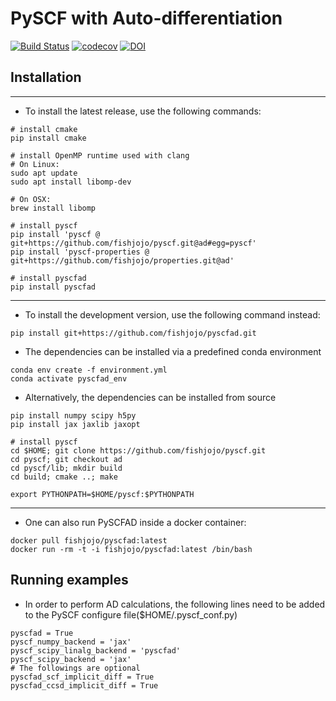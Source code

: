PySCF with Auto-differentiation
===============================

[![Build Status](https://github.com/fishjojo/pyscfad/workflows/CI/badge.svg)](https://github.com/fishjojo/pyscfad/actions?query=workflow%3ACI)
[![codecov](https://codecov.io/gh/fishjojo/pyscfad/branch/main/graph/badge.svg?token=NLSWGI0PLE)](https://codecov.io/gh/fishjojo/pyscfad)
[![DOI](https://zenodo.org/badge/DOI/10.5281/zenodo.6960749.svg)](https://doi.org/10.5281/zenodo.6960749)

Installation
------------

---
* To install the latest release, use the following commands:
```
# install cmake
pip install cmake

# install OpenMP runtime used with clang
# On Linux:
sudo apt update
sudo apt install libomp-dev

# On OSX:
brew install libomp

# install pyscf
pip install 'pyscf @ git+https://github.com/fishjojo/pyscf.git@ad#egg=pyscf' 
pip install 'pyscf-properties @ git+https://github.com/fishjojo/properties.git@ad' 

# install pyscfad
pip install pyscfad
```

---
* To install the development version, use the following command instead:
```
pip install git+https://github.com/fishjojo/pyscfad.git
```

* The dependencies can be installed via a predefined conda environment
```
conda env create -f environment.yml
conda activate pyscfad_env
```

* Alternatively, the dependencies can be installed from source
```
pip install numpy scipy h5py
pip install jax jaxlib jaxopt

# install pyscf
cd $HOME; git clone https://github.com/fishjojo/pyscf.git
cd pyscf; git checkout ad 
cd pyscf/lib; mkdir build 
cd build; cmake ..; make

export PYTHONPATH=$HOME/pyscf:$PYTHONPATH
```

---
* One can also run PySCFAD inside a docker container:
```
docker pull fishjojo/pyscfad:latest
docker run -rm -t -i fishjojo/pyscfad:latest /bin/bash
```

Running examples
----------------

* In order to perform AD calculations, 
the following lines need to be added to 
the PySCF configure file($HOME/.pyscf\_conf.py)
```
pyscfad = True
pyscf_numpy_backend = 'jax'
pyscf_scipy_linalg_backend = 'pyscfad'
pyscf_scipy_backend = 'jax'
# The followings are optional
pyscfad_scf_implicit_diff = True
pyscfad_ccsd_implicit_diff = True
```
